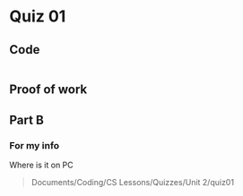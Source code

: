 # Quiz 01

## Code
```.py

```

## Proof of work

## Part B

### For my info
Where is it on PC
>Documents/Coding/CS Lessons/Quizzes/Unit 2/quiz01
